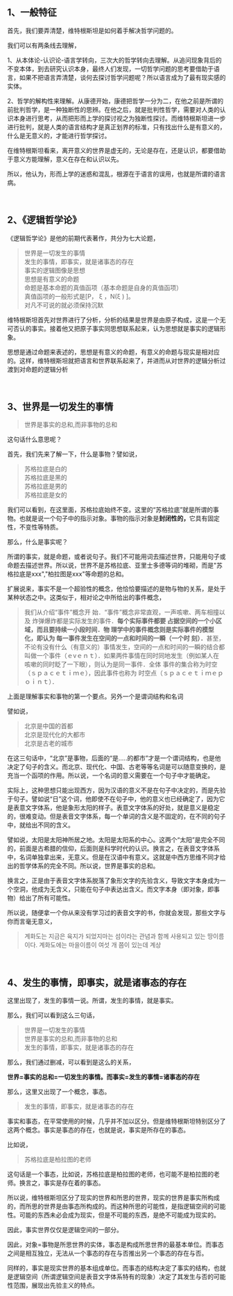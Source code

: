 <h2>1、一般特征</h2><p data-pid="PVDkdQ2d">首先，我们要弄清楚，维特根斯坦是如何着手解决哲学问题的。</p><p data-pid="cpQBFTao">我们可以有两条线去理解，</p><p data-pid="FGM8G1So">1、从本体论-认识论-语言学转向，三次大的哲学转向去理解。从追问现象背后的不变本体，到去研究认识本身，最终人们发现，一切哲学问题的思考要借助于语言，如果不把语言弄清楚，谈何去探讨哲学问题呢？所以语言成为了最有现实感的实体。</p><p data-pid="UY9QABDk">2、哲学的解构性来理解。从康德开始，康德把哲学一分为二，在他之前是所谓的前批判哲学，是一种独断性的思辨。在他之后，就是批判性哲学，需要对人类的认识本身进行思考，从而把形而上学的探讨视之为独断性探讨。而维特根斯坦进一步进行批判，就是人类的语言结构才是真正划界的标准，只有找出什么是有意义的，什么是无意义的，才能进行哲学探讨。</p><p data-pid="zVX1TzCr">在维特根斯坦看来，离开意义的世界是虚无的，无论是存在，还是认识，都要借助于意义方能理解，意义在存在和认识以先。</p><p data-pid="4Y6qHcHv">所以，他认为，形而上学的迷惑和混乱，根源在于语言的误用，也就是所谓的语言病。</p><p class="ztext-empty-paragraph"><br/></p><h2>2、《逻辑哲学论》</h2><p data-pid="r47XmRKH">《逻辑哲学论》是他的前期代表著作，共分为七大论题，</p><blockquote data-pid="ZHCupBKH">世界是一切发生的事情<br/>发生的事情，即事实，就是诸事态的存在<br/>事实的逻辑图像是思想<br/>思想是有意义的命题<br/>命题是基本命题的真值函项（基本命题是自身的真值函项）<br/>真值函项的一般形式是[P， ξ ，N(ξ ) ]。<br/>对凡不可说的就必须保持沉默</blockquote><p data-pid="vu4ZF-Kn">维特根斯坦首先对世界进行了分析，分析的结果是世界是由原子构成，这是一个无可否认的事实。接着他又把原子事实同思想联系起来，认为思想就是事实的逻辑形象。</p><p data-pid="X-sVstJM">思想是通过命题来表述的，思想是有意义的命题，有意义的命题与现实是相对应的。这样，维特根斯坦就把语言和世界联系起来了，并进而从对世界的逻辑分析过渡到对命题的逻辑分析</p><p class="ztext-empty-paragraph"><br/></p><h2>3、世界是一切发生的事情</h2><blockquote data-pid="qt7epndc">世界是事实的总和,而非事物的总和</blockquote><p data-pid="3CRIiLq9">这句话什么意思呢？</p><p data-pid="DKs99kmt">首先，我们先来了解一下，什么是事物？譬如说，</p><blockquote data-pid="0ebkYQW7">苏格拉底是白的<br/>苏格拉底是黑的<br/>苏格拉底是男的<br/>苏格拉底是女的</blockquote><p data-pid="pf1LQV9l">我们可以看到，在这里面，苏格拉底始终不变。这里的“苏格拉底”就是所谓的事物。也就是说一个句子中的指示对象。事物的指示对象是<b>封闭性的，</b>它具有固定性，不变性等特质。</p><p data-pid="FyRyBNpe">那么，什么是事实呢？</p><p data-pid="Q1Rl531-">所谓的事实，就是命题，或者说句子。我们不可能用词去描述世界，只能用句子或命题去描述世界。所以说，世界不是苏格拉底、亚里士多德等词的堆砌，而是&#34;苏格拉底是xxx&#34;,&#34;柏拉图是xxx&#34;等命题的总和。</p><p data-pid="Fd6Kr_Bf">扩展说来，事实不是一个超验性的概念，他恰恰要描述的是物与物的关系，是处于某种状态之中。这类似于，相对论之中所给出的事件概念，</p><blockquote data-pid="kOcr_OU5">我们从介绍“事件”概念开 始．“事件”概念非常直观，一声咳嗽、两车相撞以及 炸弹爆炸都是实际发生的事件．<b>每个实际事件都要 占据空间的一个小区域，而且要持续一小段时间．物 理学中的事件概念则是实际事件的模型化，即认为 每一事件发生在空间的一点和时间的一瞬（一个时 刻）．</b>甚至，不论有没有什么（有意义的）事情发生，空间的一点和时间的一瞬的结合都叫做一个事件（ｅvｅｎｔ）．如果两件事情在同时同地发生（例如某人在 咳嗽的同时眨了一下眼），则认为是同一事件．全体 事件的集合称为时空（ｓｐａｃｅｔｉｍｅ），因此事件也称为 时空点（ｓｐａｃｅｔｉｍｅｐｏｉｎｔ）．</blockquote><p data-pid="R_owE56X">上面是理解事实和事物的第一个要点。另外一个是谓词结构和名词</p><p data-pid="F8h35kcp">譬如说，</p><blockquote data-pid="JwgAmj_O">北京是中国的首都<br/>北京是现代化的大都市<br/>北京是古老的城市</blockquote><p data-pid="PDfSLGdj">在这三句话中，“北京”是事物，后面的“是.....的都市”才是一个谓词结构，也是他决定了句子的含义。而北京、现代化、中国、古老等等名词是可以随意变换的，是充当一个函项的作用。所以说，一个名词的意义需要在一个句子中才能确定。</p><p data-pid="nLHlFqLH">实际上，这种思想只能出现西方，因为汉语的意义不是在句子中决定的，而是先验于句子。譬如说“日”这个词，他即使不在句子中，他的意义也已经确定了，因为它是表意文字体系，他是象形太阳的样子。表意文字体系的好处，就是意义是稳定的，很难变动。但是表音文字体系，每一个单词的含义是不固定的，在不同的句子中，就给出不同的含义。</p><p data-pid="16qHg4mD">譬如说，太阳是太阳神所居之地。太阳是太阳系的中心。这两个“太阳”是完全不同的，前面是古希腊的信仰，后面则是科学时代的认识。换言之，在表音文字体系中，名词单独拿出来，无意义。但是在汉语中有意义。这就是中西方思维不同才给出的哲学体系的完全不同。所以说，世界是事实的总和。</p><p data-pid="VJWw4GsJ">换言之，正是由于表音文字体系脱落了象形文字的先验含义，导致文字本身成为一个空洞，他成为无含义，只能在句子中表达出含义。而文字本身（即对象，即事物）给出了所有可能性。</p><p data-pid="fJRBzp7w">所以说，随便拿一个你从来没有学习过的表音文字的书，你就会发现，那些文字与你而言毫无意义，</p><blockquote data-pid="x6teT7-4">계화도는 지금은 육지가 되었지마는 섬이라는 관념과 함께 사용되고 있는 땅이름이다. 계화도에는 마을이름이 여섯 개 쯤이 있는데 계상</blockquote><p class="ztext-empty-paragraph"><br/></p><h2>4、发生的事情，即事实，就是诸事态的存在</h2><p data-pid="p-POM3H5">这里出现了，发生的事情一说。所谓，发生的事情，就是事实。</p><p data-pid="64bK1lND">那么，我们可以看到这么三句话，</p><blockquote data-pid="tQ7Yoire">世界是一切发生的事情<br/>世界是事实的总和,而非事物的总和<br/>发生的事情，即事实，就是诸事态的存在</blockquote><p data-pid="k2HX36QY">那么，我们通过删减，可以看到是这么的关系，</p><p data-pid="feMVyhxw"><b>世界=事实的总和=一切发生的事情。而事实=发生的事情=诸事态的存在</b></p><p data-pid="LQEz7ydd">那么，这里又出现了一个概念，事态。</p><blockquote data-pid="9lInx-UP">发生的事情，即事实，就是诸事态的存在</blockquote><p data-pid="XQAJUxyZ">事实和事态，在平常使用的时候，几乎并不加以区分。但是维特根斯坦特别区分了这两个概念。事实是事态的存在，也就是说，事实是所存在的事态。</p><p data-pid="Qhb5NGi6">比如说，</p><blockquote data-pid="32zDNEnl">苏格拉底是柏拉图的老师</blockquote><p data-pid="Tk2Rb6OU">这句话是一个事态，比如说，苏格拉底是柏拉图的老师，也可能不是柏拉图的老师。换言之，事实是存在着的事态。</p><p data-pid="QLnon4uk">所以说，维特根斯坦区分了现实的世界和所思的世界，现实的世界是事实所构成的，而所思的世界是由事态所构成的。而这种所思的可能性，是指逻辑空间的可能性。可能的东西未必会成为现实，但是不可能的东西，是绝不可能成为现实的。</p><p data-pid="cVZmhdUj">因此，事实世界仅仅是逻辑空间的一部分。</p><p data-pid="1y7PqoSD">因此，对象=事物是所思世界的实体，事态是构成所思世界的最基本单位。而事态之间是相互独立，无法从一个事态的存在与否推出另一个事态的存在与否。</p><p data-pid="RVZ6UAO0">同样的，事实是现实世界的基本组成单位。而事态的结构决定了事实的结构，也就是逻辑空间（所谓逻辑空间是表音文字体系特有的现象）决定了其发生与否的可能性范围，展现出先验主义的特点。</p><p></p><p></p><p></p><p></p><p></p>